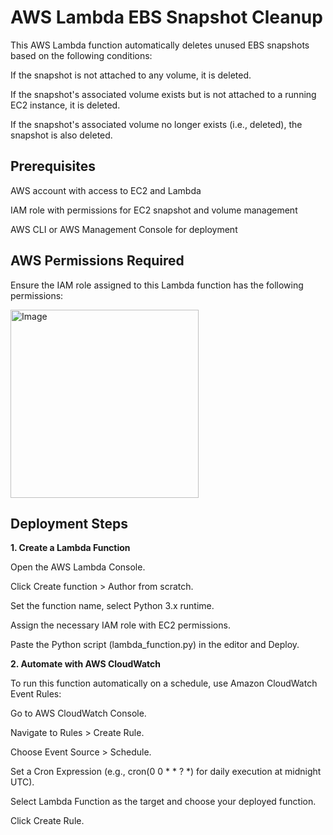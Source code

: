 # AWS Lambda EBS Snapshot Cleanup

This AWS Lambda function automatically deletes unused EBS snapshots based on the following conditions:

If the snapshot is not attached to any volume, it is deleted.

If the snapshot's associated volume exists but is not attached to a running EC2 instance, it is deleted.

If the snapshot's associated volume no longer exists (i.e., deleted), the snapshot is also deleted.

## Prerequisites

AWS account with access to EC2 and Lambda

IAM role with permissions for EC2 snapshot and volume management

AWS CLI or AWS Management Console for deployment

## AWS Permissions Required

Ensure the IAM role assigned to this Lambda function has the following permissions:

<img width="301" alt="Image" src="https://github.com/user-attachments/assets/99a0117f-c1da-43a8-8ba2-5f657d2c63f9" />

## Deployment Steps

**1. Create a Lambda Function**

Open the AWS Lambda Console.

Click Create function > Author from scratch.

Set the function name, select Python 3.x runtime.

Assign the necessary IAM role with EC2 permissions.

Paste the Python script (lambda_function.py) in the editor and Deploy.

**2. Automate with AWS CloudWatch**

To run this function automatically on a schedule, use Amazon CloudWatch Event Rules:

Go to AWS CloudWatch Console.

Navigate to Rules > Create Rule.

Choose Event Source > Schedule.

Set a Cron Expression (e.g., cron(0 0 * * ? *) for daily execution at midnight UTC).

Select Lambda Function as the target and choose your deployed function.

Click Create Rule.
